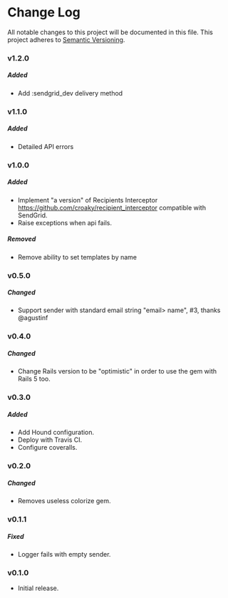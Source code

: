 # Change Log
All notable changes to this project will be documented in this file.
This project adheres to [Semantic Versioning](http://semver.org/).

### v1.2.0

##### Added

* Add :sendgrid_dev delivery method

### v1.1.0

##### Added

* Detailed API errors

### v1.0.0

##### Added

* Implement "a version" of Recipients Interceptor https://github.com/croaky/recipient_interceptor compatible with SendGrid.
* Raise exceptions when api fails.

##### Removed

* Remove ability to set templates by name

### v0.5.0

##### Changed

* Support sender with standard email string "email> name", #3, thanks @agustinf

### v0.4.0

##### Changed

* Change Rails version to be "optimistic" in order to use the gem with Rails 5 too.

### v0.3.0

##### Added

* Add Hound configuration.
* Deploy with Travis CI.
* Configure coveralls.

### v0.2.0

##### Changed

* Removes useless colorize gem.

### v0.1.1

##### Fixed

* Logger fails with empty sender.

### v0.1.0

* Initial release.
